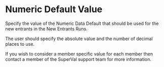 # Numeric Default Value

Specify the value of the Numeric Data Default that should be used for
the new entrants in the New Entrants Runs.

The user should specify the absolute value and the number of decimal
places to use.

If you wish to consider a member specific value for each member then
contact a member of the SuperVal support team for more information.
